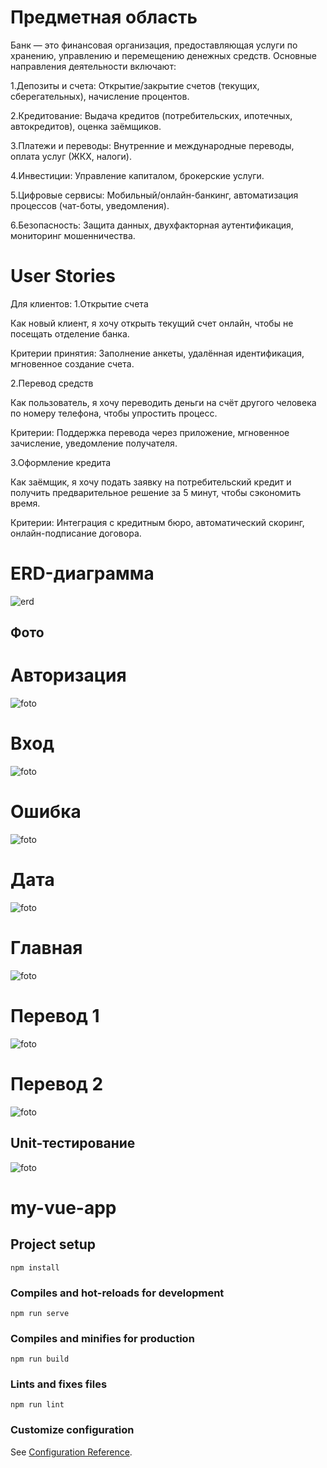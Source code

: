 # Предметная область

Банк — это финансовая организация, предоставляющая услуги по хранению, управлению и перемещению денежных средств. Основные направления деятельности включают:

1.Депозиты и счета: Открытие/закрытие счетов (текущих, сберегательных), начисление процентов.

2.Кредитование: Выдача кредитов (потребительских, ипотечных, автокредитов), оценка заёмщиков.

3.Платежи и переводы: Внутренние и международные переводы, оплата услуг (ЖКХ, налоги).

4.Инвестиции: Управление капиталом, брокерские услуги.

5.Цифровые сервисы: Мобильный/онлайн-банкинг, автоматизация процессов (чат-боты, уведомления).

6.Безопасность: Защита данных, двухфакторная аутентификация, мониторинг мошенничества.

# User Stories

Для клиентов:
1.Открытие счета

Как новый клиент, я хочу открыть текущий счет онлайн, чтобы не посещать отделение банка.

Критерии принятия: Заполнение анкеты, удалённая идентификация, мгновенное создание счета.

2.Перевод средств

Как пользователь, я хочу переводить деньги на счёт другого человека по номеру телефона, чтобы упростить процесс.

Критерии: Поддержка перевода через приложение, мгновенное зачисление, уведомление получателя.

3.Оформление кредита

Как заёмщик, я хочу подать заявку на потребительский кредит и получить предварительное решение за 5 минут, чтобы сэкономить время.

Критерии: Интеграция с кредитным бюро, автоматический скоринг, онлайн-подписание договора.

# ERD-диаграмма
![erd](./src/assets/image_2025-02-14_00-07-20.png)

## Фото

# Авторизация
![foto](./src/assets/1.jpg)

# Вход
![foto](./src/assets/2.jpg)

# Ошибка
![foto](./src/assets/3.jpg)

# Дата
![foto](./src/assets/4.jpg)

# Главная
![foto](./src/assets/5.jpg)

# Перевод 1
![foto](./src/assets/6.jpg)

# Перевод 2
![foto](./src/assets/7.jpg)

## Unit-тестирование
![foto](./src/assets/8.jpg)



# my-vue-app

## Project setup
```
npm install
```

### Compiles and hot-reloads for development
```
npm run serve
```

### Compiles and minifies for production
```
npm run build
```

### Lints and fixes files
```
npm run lint
```

### Customize configuration
See [Configuration Reference](https://cli.vuejs.org/config/).
